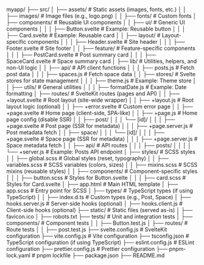 myapp/
├── src/
│ ├── assets/ # Static assets (images, fonts, etc.)
│ │ ├── images/ # Image files (e.g., logo.png)
│ │ ├── fonts/ # Custom fonts
│ ├── components/ # Reusable UI components
│ │ ├── ui/ # Generic UI components
│ │ │ ├── Button.svelte # Example: Reusable button
│ │ │ ├── Card.svelte # Example: Reusable card
│ │ ├── layout/ # Layout-specific components
│ │ │ ├── Header.svelte # Site header
│ │ │ ├── Footer.svelte # Site footer
│ │ ├── feature/ # Feature-specific components
│ │ │ ├── PostCard.svelte # Post summary card
│ │ │ ├── SpaceCard.svelte # Space summary card
│ ├── lib/ # Utilities, helpers, and non-UI logic
│ │ ├── api/ # API client functions
│ │ │ ├── posts.js # Fetch post data
│ │ │ ├── spaces.js # Fetch space data
│ │ ├── stores/ # Svelte stores for state management
│ │ │ ├── theme.js # Example: Theme store
│ │ ├── utils/ # General utilities
│ │ │ ├── formatDate.js # Example: Date formatting
│ ├── routes/ # SvelteKit routes (pages and API)
│ │ ├── +layout.svelte # Root layout (site-wide wrapper)
│ │ ├── +layout.js # Root layout logic (optional)
│ │ ├── +error.svelte # Custom error page
│ │ ├── +page.svelte # Home page (client-side, SPA-like)
│ │ ├── +page.js # Home page config (disable SSR)
│ │ ├── post/
│ │ │ └── [id]/
│ │ │ ├── +page.svelte # Post page (SSR for metadata)
│ │ │ ├── +page.server.js # Post metadata fetch
│ │ ├── space/
│ │ │ └── [id]/
│ │ │ ├── +page.svelte # Space page (SSR for metadata)
│ │ │ ├── +page.server.js # Space metadata fetch
│ │ ├── api/ # API routes
│ │ │ ├── posts/
│ │ │ │ └── +server.js # Example: Posts API endpoint
│ ├── styles/ # SCSS styles
│ │ ├── global.scss # Global styles (reset, typography)
│ │ ├── variables.scss # SCSS variables (colors, sizes)
│ │ ├── mixins.scss # SCSS mixins (reusable styles)
│ │ ├── components/ # Component-specific styles
│ │ │ ├── button.scss # Styles for Button.svelte
│ │ │ ├── card.scss # Styles for Card.svelte
│ ├── app.html # Main HTML template
│ ├── app.scss # Entry point for SCSS
│ ├── types/ # TypeScript types (if using TypeScript)
│ │ ├── index.d.ts # Custom types (e.g., Post, Space)
│ ├── hooks.server.js # Server-side hooks (optional)
│ ├── hooks.client.js # Client-side hooks (optional)
├── static/ # Static files (served as-is)
│ ├── favicon.ico
│ ├── robots.txt
├── tests/ # Unit and integration tests
│ ├── components/ # Component tests
│ │ ├── Button.test.js
│ ├── routes/ # Route tests
│ │ ├── post.test.js
├── svelte.config.js # SvelteKit configuration
├── vite.config.js # Vite configuration
├── tsconfig.json # TypeScript configuration (if using TypeScript)
├── eslint.config.js # ESLint configuration
├── prettier.config.js # Prettier configuration
├── pnpm-lock.yaml # pnpm lockfile
├── package.json
├── README.md
